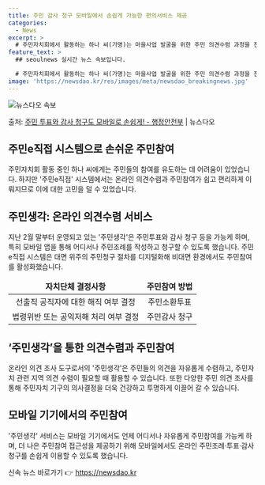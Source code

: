 ```yaml
---
title: 주민 감사 청구 모바일에서 손쉽게 가능한 편의서비스 제공
categories:
  - News
excerpt: >
  # 주민자치회에서 활동하는 하나 씨(가명)는 마을사업 발굴을 위한 주민 의견수렴 과정을 진행해야 했지만, 주…
feature_text: >
  ## seoulnews 실시간 뉴스 속보입니다.

  # 주민자치회에서 활동하는 하나 씨(가명)는 마을사업 발굴을 위한 주민 의견수렴 과정을 진행해야 했지만, 주…
image: 'https://newsdao.kr/res/images/meta/newsdao_breakingnews.jpg'
---
```


![뉴스다오 속보](https://newsdao.kr/res/images/meta/newsdao_breakingnews.jpg)

<p>출처: <a href="https://newsdao.kr/3412" rel="dofollow">주민 투표와 감사 청구도 모바일로 손쉽게! - 행정안전부</a> | 뉴스다오</p>

<h2 data-ke-size="size26">주민e직접 시스템으로 손쉬운 주민참여</h2>
<p data-ke-size="size16">주민자치회 활동 중인 하나 씨에게는 주민들의 참여를 유도하는 데 어려움이 있었습니다. 하지만 '주민e직접' 시스템에서는 온라인 의견수렴과 주민참여가 쉽고 편리하게 이뤄지므로 이에 대한 고민을 덜 수 있었습니다.</p>

<h2 data-ke-size="size26">주민생각: 온라인 의견수렴 서비스</h2>
<p data-ke-size="size16">지난 2월 말부터 운영되고 있는 '주민생각'은 주민투표와 감사 청구 등을 가능케 하며, 특히 모바일 앱을 통해 어디서나 주민조례를 작성하고 청구할 수 있도록 했습니다. 주민e직접 시스템은 대면 위주의 주민청구 절차를 디지털화해 비대면 환경에서도 주민참여를 활성화했습니다.</p>
<table>
<thead>
	<tr>
		<td style="text-align: center; height: 17px;"><b>자치단체 결정사항</b></td>
		<td style="text-align: center; height: 17px;"><b>주민참여 방법</b></td>
	</tr>
</thead>
<tbody>
	<tr>
		<td style="text-align: center; height: 17px;">선출직 공직자에 대한 해직 여부 결정</td>
		<td style="text-align: center; height: 17px;">주민소환투표</td>
	</tr>
	<tr>
		<td style="text-align: center; height: 17px;">법령위반 또는 공익저해 처리 여부 결정</td>
		<td style="text-align: center; height: 17px;">주민감사 청구</td>
	</tr>
</tbody>
</table>

<h2 data-ke-size="size26">‘주민생각’을 통한 의견수렴과 주민참여</h2>
<p data-ke-size="size16">온라인 의견 조사 도구로서의 '주민생각'은 주민들의 의견을 자유롭게 수렴하고, 주민자치 관련 지역 의견 수렴이 필요할 때 활용할 수 있습니다. 또한 다양한 주민 의견 조사를 통해 주민자치 기구의 의사결정을 더욱 건강하고 투명하게 이끌어 갈 수 있습니다.</p>

<h2 data-ke-size="size26">모바일 기기에서의 주민참여</h2>
<p data-ke-size="size16">'주민생각' 서비스는 모바일 기기에서도 언제 어디서나 자유롭게 주민참여를 가능케 하며, 더 나은 주민참여 접근성을 제공하기 위해 모바일에서도 온라인 주민조례·투표·감사 청구를 손쉽게 이용할 수 있도록 했습니다.</p> 

신속 뉴스 바로가기 👉 <a href="https://newsdao.kr" rel="dofollow">https://newsdao.kr</a>


